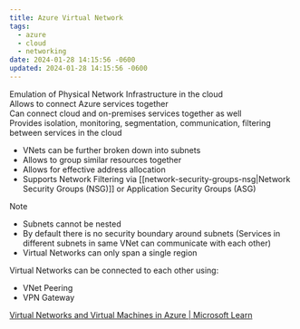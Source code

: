 ```yaml
---
title: Azure Virtual Network
tags:
  - azure
  - cloud
  - networking
date: 2024-01-28 14:15:56 -0600
updated: 2024-01-28 14:15:56 -0600
---
```


Emulation of Physical Network Infrastructure in the cloud  
Allows to connect Azure services together  
Can connect cloud and on-premises services together as well  
Provides isolation, monitoring, segmentation, communication, filtering between services in the cloud

* VNets can be further broken down into subnets
* Allows to group similar resources together
* Allows for effective address allocation
* Supports Network Filtering via [[network-security-groups-nsg|Network Security Groups (NSG)]] or Application Security Groups (ASG)

 > [!NOTE]
 > * Subnets cannot be nested  
 > * By default there is no security boundary around subnets (Services in different subnets in same VNet can communicate with each other)  
 > * Virtual Networks can only span a single region

Virtual Networks can be connected to each other using:
* VNet Peering
* VPN Gateway

[Virtual Networks and Virtual Machines in Azure | Microsoft Learn](https://learn.microsoft.com/en-us/azure/virtual-network/network-overview)
